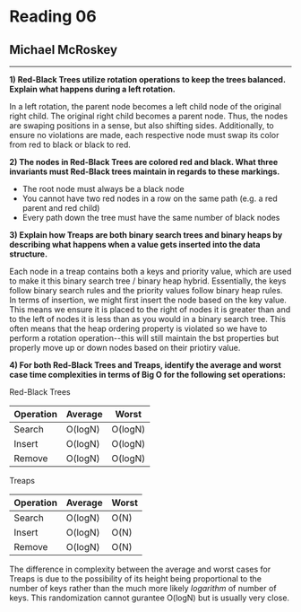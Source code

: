 Reading 06
==========

Michael McRoskey
----------------

---

**1) Red-Black Trees utilize rotation operations to keep the trees balanced. Explain what happens during a left rotation.**

In a left rotation, the parent node becomes a left child node of the original right child. The original right child becomes a parent node. Thus, the nodes are swaping positions in a sense, but also shifting sides. Additionally, to ensure no violations are made, each respective node must swap its color from red to black or black to red.

**2) The nodes in Red-Black Trees are colored red and black. What three invariants must Red-Black trees maintain in regards to these markings.**

- The root node must always be a black node
- You cannot have two red nodes in a row on the same path (e.g. a red parent and red child)
- Every path down the tree must have the same number of black nodes

**3) Explain how Treaps are both binary search trees and binary heaps by describing what happens when a value gets inserted into the data structure.**

Each node in a treap contains both a keys and priority value, which are used to make it this binary search tree / binary heap hybrid. Essentially, the keys follow binary search rules and the priority values follow binary heap rules. In terms of insertion, we might first insert the node based on the key value. This means we ensure it is placed to the right of nodes it is greater than and to the left of nodes it is less than as you would in a binary search tree. This often means that the heap ordering property is violated so we have to perform a rotation operation--this will still maintain the bst properties but properly move up or down nodes based on their priotiry value.

**4) For both Red-Black Trees and Treaps, identify the average and worst case time complexities in terms of Big O for the following set operations:**

Red-Black Trees

| Operation | Average  | Worst   |
|-----------|----------|---------|
| Search    | O(logN)  | O(logN) |
| Insert    | O(logN)  | O(logN) |
| Remove    | O(logN)  | O(logN) |

Treaps

| Operation | Average  | Worst   |
|-----------|----------|---------|
| Search    | O(logN)  | O(N)    |
| Insert    | O(logN)  | O(N)    |
| Remove    | O(logN)  | O(N)    |

The difference in complexity between the average and worst cases for Treaps is due to the possibility of its height being proportional to the number of keys rather than the much more likely *logarithm* of number of keys. This randomization cannot gurantee O(logN) but is usually very close.